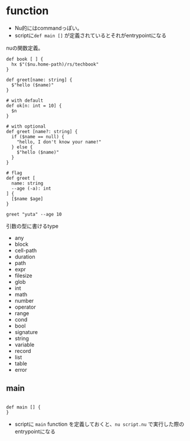 # function

* Nu的にはcommandっぽい。
* scriptに`def main []` が定義されているとそれがentrypointになる

nuの関数定義。

```nu
def book [ ] {
  hx $"($nu.home-path)/rs/techbook"
}

def greet[name: string] {
  $"hello ($name)"
}

# with default
def ok[n: int = 10] {
  $n
}

# with optional
def greet [name?: string] {
  if ($name == null) {
    "hello, I don't know your name!"
  } else {
    $"hello ($name)"
  }
}

# flag
def greet [
  name: string
  --age (-a): int
] {
  [$name $age]
}

greet "yuta" --age 10
```

引数の型に書けるtype

* any
* block
* cell-path
* duration
* path
* expr
* filesize
* glob
* int
* math
* number
* operator
* range
* cond
* bool
* signature
* string
* variable
* record
* list
* table
* error


## main

```nu

def main [] {
}
```

* scriptに `main` function を定義しておくと、`nu script.nu` で実行した際の entrypointになる
